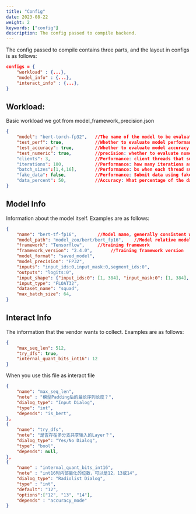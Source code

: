 ```yaml
---
title: "Config"
date: 2023-08-22
weight: 2
keywords: ["config"]
description: The config passed to compile backend.
---
```


The config passed to compile contains three parts, and the layout in configs is as follows:
```json
configs = {
    "workload" : {...},
    "model_info" : {...},
    "interact_info" : {...},
}
```

## Workload:
Basic workload we got from model_framework_precision.json
```json
{
    "model": "bert-torch-fp32",   //The name of the model to be evaluated, which needs to be aligned with the model_zoo name
    "test_perf": true,            //Whether to evaluate model performance
    "test_accuracy": true,        //Whether to evaluate model accuracy
    "test_numeric": true,         //precision: whether to evaluate numerical error
    "clients": 3,                 //Performance: client threads that submit data
    "iterations": 100,            //Performance: how many iterations are submitted by each thread
    "batch_sizes":[1,4,16],       //Performance: bs when each thread submits data
    "fake_data": false,           //Performance: Submit data using fake data
    "data_percent": 50,           //Accuracy: What percentage of the data set is used to evaluate the accuracy, [1-100]
}
```

## Model Info
Information about the model itself. Examples are as follows:
```json
{
    "name": "bert-tf-fp16",        //Model name, generally consistent with the json file
    "model_path": "model_zoo/bert/bert_fp16",    //Model relative model_zoo path
    "framework": "Tensorflow",     //training framework
    "framework_version": "2.4.0",       //Training framework version
    "model_format": "saved_model", 
    "model_precision": "FP32",     
    "inputs": "input_ids:0,input_mask:0,segment_ids:0", 
    "outputs": "logits:0",  
    "input_shape": {"input_ids:0": [1, 384], "input_mask:0": [1, 384], "segment_ids:0": [1, 384]}, 
    "input_type": "FLOAT32",    
    "dataset_name": "squad",   
    "max_batch_size": 64,  
}
```

## Interact Info
The information that the vendor wants to collect. Examples are as follows:
```json
{
    "max_seq_len": 512,
    "try_dfs": true,
    "internal_quant_bits_int16": 12
}
```

When you use this file as interact file
```json
{
    "name": "max_seq_len",
    "note" : "模型Padding后的最长序列长度？",
    "dialog_type": "Input Dialog",
    "type": "int",
    "depends": "is_bert",
},
{
    "name": "try_dfs",
    "note": "是否存在多分支共享输入的Layer？",
    "dialog_type": "Yes/No Dialog",
    "type": "bool",
    "depends": null,
},
{
    "name" : "internal_quant_bits_int16",
    "note" : "int16时内部量化的位数，可以是12，13或14",
    "dialog_type": "Radiolist Dialog",
    "type" : "int",
    "default": "12",
    "options":["12", "13", "14"],
    "depends" : "accuracy_mode"
}
```